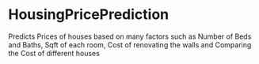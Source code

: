 # HousingPricePrediction
Predicts Prices of houses based on many factors such as Number of Beds and Baths, Sqft of each room, Cost of renovating the walls and Comparing the Cost of different houses
